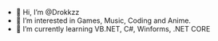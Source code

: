 - 👋 Hi, I’m @Drokkzz
- 👀 I’m interested in Games, Music, Coding and Anime.
- 🌱 I’m currently learning VB.NET, C#, Winforms, .NET CORE



